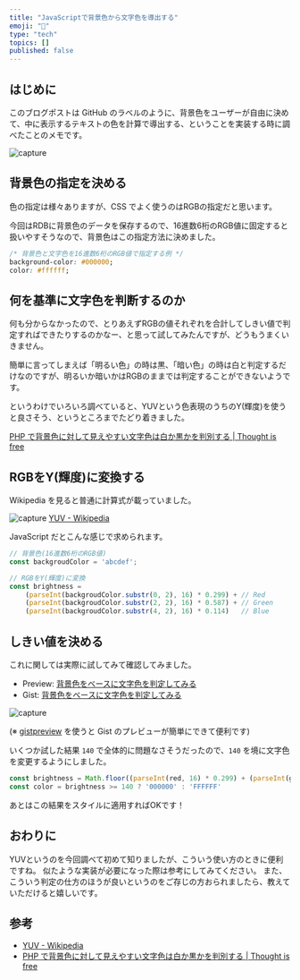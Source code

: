 ```yaml
---
title: "JavaScriptで背景色から文字色を導出する"
emoji: "🚚"
type: "tech"
topics: []
published: false
---
```

## はじめに

このブログポストは GitHub のラベルのように、背景色をユーザーが自由に決めて、中に表示するテキストの色を計算で導出する、ということを実装する時に調べたことのメモです。

![capture](https://i.gyazo.com/bc937394a678180db13034e0fe38135d.png)



## 背景色の指定を決める

色の指定は様々ありますが、CSS でよく使うのはRGBの指定だと思います。

今回はRDBに背景色のデータを保存するので、16進数6桁のRGB値に固定すると扱いやすそうなので、背景色はこの指定方法に決めました。

```css
/* 背景色と文字色を16進数6桁のRGB値で指定する例 */
background-color: #000000;
color: #ffffff;
```



## 何を基準に文字色を判断するのか

何も分からなかったので、とりあえずRGBの値それぞれを合計してしきい値で判定すればできたりするのかなー、と思って試してみたんですが、どうもうまくいきません。

簡単に言ってしまえば「明るい色」の時は黒、「暗い色」の時は白と判定するだけなのですが、明るいか暗いかはRGBのままでは判定することができないようです。

というわけでいろいろ調べていると、YUVという色表現のうちのY(輝度)を使うと良さそう、というところまでたどり着きました。

[PHP で背景色に対して見えやすい文字色は白か黒かを判別する | Thought is free](https://thk.kanzae.net/net/itc/t7110/)



## RGBをY(輝度)に変換する

Wikipedia を見ると普通に計算式が載っていました。

![capture](https://i.gyazo.com/bae0b63cb7ec30c6bfb15b24130ed0f1.png)
[YUV - Wikipedia](https://ja.wikipedia.org/wiki/YUV)

JavaScript だとこんな感じで求められます。

```javascript
// 背景色(16進数6桁のRGB値)
const backgroudColor = 'abcdef';

// RGBをY(輝度)に変換
const brightness = 
    (parseInt(backgroudColor.substr(0, 2), 16) * 0.299) + // Red
    (parseInt(backgroudColor.substr(2, 2), 16) * 0.587) + // Green 
    (parseInt(backgroudColor.substr(4, 2), 16) * 0.114)   // Blue
```

## しきい値を決める

これに関しては実際に試してみて確認してみました。

- Preview: [背景色をベースに文字色を判定してみる](https://gistpreview.github.io/?4bd2acc20362e20546f5cf9009237239/scratch.html)
- Gist: [背景色をベースに文字色を判定してみる](https://gist.github.com/hyiromori/4bd2acc20362e20546f5cf9009237239)

![capture](https://i.gyazo.com/8817c6b6212fd752c8adbbb73ec88ba9.png)

(※ [gistpreview](https://github.com/gistpreview/gistpreview.github.io/)  を使うと Gist のプレビューが簡単にできて便利です)

いくつか試した結果 `140` で全体的に問題なさそうだったので、`140` を境に文字色を変更するようにしました。

```javascript
const brightness = Math.floor((parseInt(red, 16) * 0.299) + (parseInt(green, 16) * 0.587) + (parseInt(blue, 16) * 0.114))
const color = brightness >= 140 ? '000000' : 'FFFFFF'
```

あとはこの結果をスタイルに適用すればOKです！



## おわりに

YUVというのを今回調べて初めて知りましたが、こういう使い方のときに便利ですね。
似たような実装が必要になった際は参考にしてみてください。
また、こういう判定の仕方のほうが良いというのをご存じの方おられましたら、教えていただけると嬉しいです。



## 参考

- [YUV - Wikipedia](https://ja.wikipedia.org/wiki/YUV)
- [PHP で背景色に対して見えやすい文字色は白か黒かを判別する | Thought is free](https://thk.kanzae.net/net/itc/t7110/)
